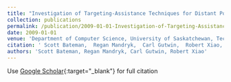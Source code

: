 ```yaml
---
title: "Investigation of Targeting-Assistance Techniques for Distant Pointing with Relative Ray Casting"
collection: publications
permalink: /publication/2009-01-01-Investigation-of-Targeting-Assistance-Techniques-for-Distant-Pointing-with-Relative-Ray-Casting
date: 2009-01-01
venue: 'Department of Computer Science, University of Saskatchewan, Technical Report'
citation: ' Scott Bateman,  Regan Mandryk,  Carl Gutwin,  Robert Xiao, &quot;Investigation of Targeting-Assistance Techniques for Distant Pointing with Relative Ray Casting.&quot; Department of Computer Science, University of Saskatchewan, Technical Report, 2009.'
authors: 'Scott Bateman, Regan Mandryk, Carl Gutwin, Robert Xiao'
---
```

Use [Google Scholar](https://scholar.google.com/scholar?q=Investigation+of+Targeting+Assistance+Techniques+for+Distant+Pointing+with+Relative+Ray+Casting){:target="_blank"} for full citation